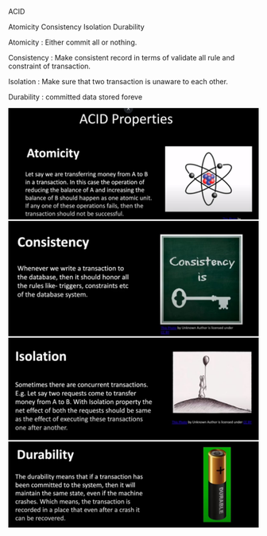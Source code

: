ACID

Atomicity
Consistency
Isolation
Durability

Atomicity : Either commit all or nothing.

Consistency : Make consistent record in terms of validate all rule and constraint of transaction.

Isolation : Make sure that two transaction is unaware to each other.

Durability : committed data stored foreve

![DFS](./ACID.JPG)
![DFS](./ACID2.JPG)
![DFS](./ACID3.JPG)
![DFS](./ACID4.JPG)


